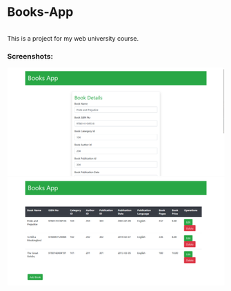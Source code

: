 # Books-App

<br>This is a project for my web university course.<br>

### Screenshots:

![Alt text](screenshots/preview1.png?raw=true "preview-1")<br>
![Alt text](screenshots/preview2.png?raw=true "preview-2")<br>
